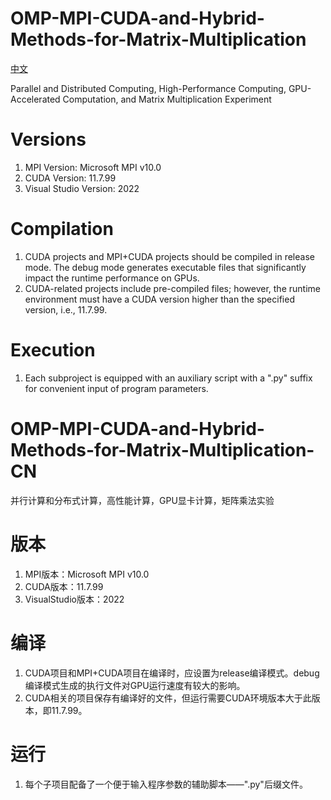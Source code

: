 # OMP-MPI-CUDA-and-Hybrid-Methods-for-Matrix-Multiplication

[中文](#OMP-MPI-CUDA-and-Hybrid-Methods-for-Matrix-Multiplication-CN)

Parallel and Distributed Computing, High-Performance Computing, GPU-Accelerated Computation, and Matrix Multiplication Experiment

# Versions

1. MPI Version: Microsoft MPI v10.0
2. CUDA Version: 11.7.99
3. Visual Studio Version: 2022

# Compilation

1. CUDA projects and MPI+CUDA projects should be compiled in release mode. The debug mode generates executable files that significantly impact the runtime performance on GPUs.
2. CUDA-related projects include pre-compiled files; however, the runtime environment must have a CUDA version higher than the specified version, i.e., 11.7.99.

# Execution

1. Each subproject is equipped with an auxiliary script with a ".py" suffix for convenient input of program parameters.


# OMP-MPI-CUDA-and-Hybrid-Methods-for-Matrix-Multiplication-CN

 并行计算和分布式计算，高性能计算，GPU显卡计算，矩阵乘法实验

# 版本

1. MPI版本：Microsoft MPI v10.0
2. CUDA版本：11.7.99
3. VisualStudio版本：2022

# 编译

1. CUDA项目和MPI+CUDA项目在编译时，应设置为release编译模式。debug编译模式生成的执行文件对GPU运行速度有较大的影响。
2. CUDA相关的项目保存有编译好的文件，但运行需要CUDA环境版本大于此版本，即11.7.99。

# 运行

1. 每个子项目配备了一个便于输入程序参数的辅助脚本——".py"后缀文件。